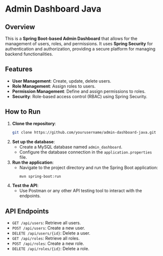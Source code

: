 
# Admin Dashboard Java

## Overview
This is a **Spring Boot-based Admin Dashboard** that allows for the management of users, roles, and permissions. It uses **Spring Security** for authentication and authorization, providing a secure platform for managing backend functionalities.

## Features
- **User Management**: Create, update, delete users.
- **Role Management**: Assign roles to users.
- **Permission Management**: Define and assign permissions to roles.
- **Security**: Role-based access control (RBAC) using Spring Security.

## How to Run

1. **Clone the repository**:
   ```bash
   git clone https://github.com/yourusername/admin-dashboard-java.git
   ```
2. **Set up the database**:
   - Create a MySQL database named `admin_dashboard`.
   - Configure the database connection in the `application.properties` file.
3. **Run the application**:
   - Navigate to the project directory and run the Spring Boot application:
     ```bash
     mvn spring-boot:run
     ```
4. **Test the API**:
   - Use Postman or any other API testing tool to interact with the endpoints.

## API Endpoints

- `GET /api/users`: Retrieve all users.
- `POST /api/users`: Create a new user.
- `DELETE /api/users/{id}`: Delete a user.
- `GET /api/roles`: Retrieve all roles.
- `POST /api/roles`: Create a new role.
- `DELETE /api/roles/{id}`: Delete a role.
